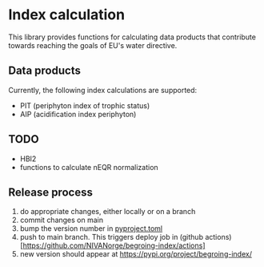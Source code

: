 # Index calculation

This library provides functions for calculating data products that contribute towards reaching the goals of EU's water directive.

## Data products

Currently, the following index calculations are supported:

- PIT (periphyton index of trophic status)
- AIP (acidification index periphyton)

## TODO

- HBI2
- functions to calculate nEQR normalization


## Release process

1. do appropriate changes, either locally or on a branch
2. commit changes on main
3. bump the version number in [pyproject.toml](./pyproject.toml#L3)
4. push to main branch. This triggers deploy job in (github actions)[https://github.com/NIVANorge/begroing-index/actions]
5. new version should appear at https://pypi.org/project/begroing-index/
